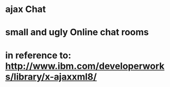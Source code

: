 # ajax Chat
# small and ugly Online chat rooms
# in reference to: http://www.ibm.com/developerworks/library/x-ajaxxml8/
